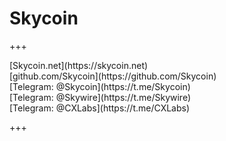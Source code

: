 # Skycoin

+++

<div class="align-points">
    <i class="fa fa-globe"></i> [Skycoin.net](https://skycoin.net)<br/>
    <i class="fa fa-github"></i> [github.com/Skycoin](https://github.com/Skycoin)<br/>
    <i class="fa fa-telegram"></i> [Telegram: @Skycoin](https://t.me/Skycoin)<br/>
    <i class="fa fa-telegram"></i> [Telegram: @Skywire](https://t.me/Skywire)<br/>
     <i class="fa fa-telegram"></i> [Telegram: @CXLabs](https://t.me/CXLabs)<br/>
</div>

+++